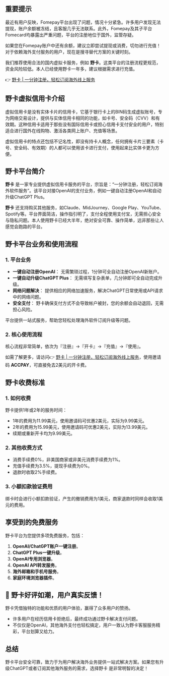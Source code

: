 ## 重要提示

最近有用户反映，Fomepay平台出现了问题，情况十分紧急。许多用户发现无法提现，账户余额被冻结，且客服几乎无法联系。此外，Fomepay及其子平台Fomecard均暴露出严重问题，平台的注册地位于国外，监管存疑。

如果您在Fomepay账户中还有余额，建议立即尝试提现或消费，切勿进行充值！对于依赖海外支付服务的用户，现在是搜寻替代方案的关键时刻。

我们推荐使用合法的国内虚拟卡服务，例如 **野卡**。这类平台的注册流程更规范，资金风险较低。本人已经使用野卡一年多，建议根据需求进行充值。

👉 [野卡 | 一分钟注册，轻松订阅海外线上服务](https://bit.ly/bewildcard)

## 野卡虚拟信用卡介绍

虚拟信用卡是没有实体卡片的信用卡，它基于银行卡上的BIN码生成虚拟账号，专为网络交易设计，提供与实体信用卡相同的功能，如卡号、安全码（CVV）和有效期。这种信用卡适用于那些没有国际信用卡或担心信用卡支付安全的用户，特别适合进行国外在线购物、激活各类网上账户、充值等场景。

虚拟信用卡的特点还包括不记名性，即没有持卡人概念，任何拥有卡片三要素（卡号、安全码、有效期）的人都可以使用该卡进行支付，使用起来比实体卡更为方便。

## 野卡平台简介

**野卡** 是一家专业提供虚拟信用卡服务的平台，宗旨是：“一分钟注册，轻松订阅海外软件服务”。该平台对接OpenAI的支付业务，例如一键自动注册OpenAI和自动升级ChatGPT Plus。

**野卡** 还支持购买其他服务，如Claude、MidJourney、Google Play、YouTube、Spotify等。平台界面简洁，操作指引明了，支付全程使用支付宝，无需担心安全与隐私问题。本人使用野卡已经大半年，绝对安全可靠、操作简单，远非那些让人感觉会跑路的平台。

## 野卡平台业务和使用流程

### 1. 平台业务

- **一键自动注册OpenAI**： 无需繁琐过程，1分钟可全自动注册OpenAI新账户。
- **一键自动升级ChatGPT Plus**： 无需填写复杂表单，几分钟即可全自动完成升级。
- **网络问题解决**： 提供相应的网络加速服务，解决ChatGPT日常使用或API请求中的网络问题。
- **安全支付**： 野卡确保支付方式不会导致帐户被封，您的余额会自动退回，无需担心风险。

平台提供一站式服务，帮助您轻松处理海外软件订阅升级等问题。

### 2. 核心使用流程

核心流程非常简单，依次为『注册』->『开卡』->『充值』->『使用』。

如需了解更多，请访问👉 [野卡 | 一分钟注册，轻松订阅海外线上服务](https://bit.ly/bewildcard)，使用邀请码 **ACCPAY**，可直接免去2美元的开卡费。

## 野卡收费标准

### 1. 如何收费

野卡提供1年或2年的服务时间：

- 1年的费用为11.99美元，使用邀请码可优惠2美元，实际为9.99美元。
- 2年的费用为15.99美元，使用邀请码可优惠2美元，实际为13.99美元。
- 续期或重新开卡均为9.99美元。

### 2. 其他收费方式

- 消费手续费0%，非美国商家或非美元消费手续费为1%。
- 充值手续费为3.5%，提现手续费为0%。
- 退款时收取2%手续费。

### 3. 小额扣款验证费用

绑卡时会进行小额扣款验证，产生的撤销费用为1美元，商家退款时同样会收取1美元的费用。

## 享受到的免费服务

野卡平台为您提供多项免费服务，包括：

1. **OpenAI/ChatGPT账户一键注册**。
2. **ChatGPT Plus一键升级**。
3. **OpenAI专用浏览器**。
4. **OpenAI API转发服务**。
5. **海外邮箱和手机号服务**。
6. **家庭环境浏览器插件**。

## 🎉 野卡好评如潮，用户真实反馈！

野卡凭借独特的功能和优质的用户体验，赢得了众多用户的赞扬。 

- 许多用户在经历信用卡拒绝后，最终成功通过野卡解决支付问题。
- 不仅仅是OpenAI，其他海外支付也轻松搞定，用户一致认为野卡客服服务精彩，平台划算又给力。

## 总结

野卡平台安全可靠，致力于为用户解决海外业务提供一站式解决方案。如果您有升级ChatGPT或者订阅其他海外服务的需求，选择野卡 是非常明智的决定！